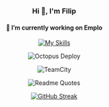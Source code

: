 <div style="text-align: center;">
  
### Hi 👋, I'm Filip
#### 🔭 I’m currently working on Emplo

[![My Skills](https://skillicons.dev/icons?i=cs,dotnet,azure,powershell,js,ts,react,github,visualstudio,vscode,postman&perline=4)](https://skillicons.dev)

![Octopus Deploy](https://img.shields.io/badge/octopus%20deploy-0D80D8?style=for-the-badge&logo=octopusdeploy&logoColor=white)

![TeamCity](https://img.shields.io/badge/teamcity-000000.svg?style=for-the-badge&logo=teamcity&logoColor=white)

![Readme Quotes](https://quotes-github-readme.vercel.app/api?type=horizontal&theme=catppuccin_frappe?border=true)

[![GitHub Streak](http://github-readme-streak-stats.herokuapp.com?user=simplymisfit&theme=catppuccin-frappe)](https://git.io/streak-stats)

</div>

